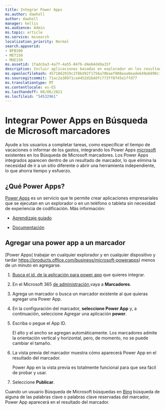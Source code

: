 ```yaml
---
title: Integrar Power Apps
ms.author: dawholl
author: dawholl
manager: kellis
ms.audience: Admin
ms.topic: article
ms.service: mssearch
localization_priority: Normal
search.appverid:
- BFB160
- MET150
- MOE150
ms.assetid: 1fadcba3-4a7f-4a55-8476-d4e64d49a15f
description: Incluir aplicaciones basadas en explorador en los resultados de marcadores para Búsqueda de Microsoft
ms.openlocfilehash: 4571862919c2f8bd92f1756a70baef908eaa0eade649e6890c1ba56d314398c2
ms.sourcegitcommit: 71ac2a38971ca4452d1bddfc773ff8f45e1ffd77
ms.translationtype: MT
ms.contentlocale: es-ES
ms.lasthandoff: 08/06/2021
ms.locfileid: "54532961"
---
```

# <a name="integrate-power-apps-in-microsoft-search-bookmarks"></a>Integrar Power Apps en Búsqueda de Microsoft marcadores
   
Ayude a los usuarios a completar tareas, como especificar el tiempo de vacaciones o informar de los gastos, integrando los Power Apps [microsoft](https://products.office.com/business/microsoft-powerapps) existentes en los Búsqueda de Microsoft marcadores. Los Power Apps integrados aparecen dentro de un resultado de marcador, lo que elimina la necesidad de ir a un sitio diferente o abrir una herramienta independiente, lo que ahorra tiempo y esfuerzo.
  
## <a name="what-are-power-apps"></a>¿Qué Power Apps?

[Power Apps](https://products.office.com/business/microsoft-powerapps) es un servicio que te permite crear aplicaciones empresariales que se ejecutan en un explorador o en un teléfono o tableta sin necesidad de experiencia de codificación. Más información:
  
- [Aprendizaje guiado](/learn/browse/?products=powerapps)
    
- [Documentación](/powerapps/)
    
## <a name="add-a-power-app-to-a-bookmark"></a>Agregar una power app a un marcador

[Power Apps( trabajar en cualquier explorador y en cualquier dispositivo y tardar https://products.office.com/business/microsoft-powerapps) menos de un minuto en agregarse.
  
1. [Busca el id. de la aplicación para power app](/powerapps/maker/canvas-apps/get-sessionid#get-an-app-id) que quieres integrar.
    
2. En el Microsoft 365 [de administración,](https://admin.microsoft.com)vaya a **Marcadores**.
    
3. Agrega un marcador o busca un marcador existente al que quieras agregar una Power App.
    
4. En la configuración del marcador, **seleccione Power App** y, a continuación, seleccione Agregar una aplicación **power**.
    
5. Escriba o pegue el App ID.
    
    El alto y el ancho se agregan automáticamente. Los marcadores admite la orientación vertical y horizontal, pero, de momento, no se puede cambiar el tamaño.
    
6. La vista previa del marcador muestra cómo aparecerá Power App en el resultado del marcador.
    
    Power App en la vista previa es totalmente funcional para que sea fácil de probar y usar.
    
7. Seleccione **Publicar**.
    
Cuando un usuario Búsqueda de Microsoft búsquedas en [Bing](https://Bing.com) búsqueda de alguna de las palabras clave o palabras clave reservadas del marcador, Power App aparecerá en el resultado del marcador.
